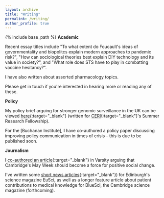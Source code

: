 ```yaml
---
layout: archive
title: "Writing"
permalink: /writing/
author_profile: true
---
```


{% include base_path %}
**Academic**

Recent essay titles include "To what extent do Foucault's ideas of governmentality and biopolitcs explain modern approaches to pandemic risk?", "How can sociological theories best explain DIY technology and its value in society?", and "What role does STS have to play in combatting vaccine hesitancy?".

I have also written about assorted pharmacology topics.

Please get in touch if you're interested in hearing more or reading any of these.


**Policy**

My policy brief arguing for stronger genomic surveillance in the UK can be viewed [here](https://docs.google.com/document/d/1_ZqWnbcLZP18Us9kxUI1Pr0_DSBb5ajHHPCTkp3bNms/edit?usp=sharing){:target="_blank"} (written for [CERI](https://camxrisk.org/){:target="_blank"}'s Summer Research Fellowship).

For the [Buchanan Institute], I have co-authored a policy paper discussing improving policy communication in times of crisis - this is due to be published soon.


**Journalism**

I [co-authored an article](https://www.varsity.co.uk/opinion/20589){:target="_blank"} in Varsity arguing that Cambridge's May Week should become a force for positive social change.

I've written some [short news articles](https://issuu.com/eusci/docs/issue_29_print/s/14622927){:target="_blank"}) for Edinburgh's science magazine EuSci, as well as a longer feature article about patient contributions to medical knowledge for BlueSci, the Cambridge science magazine (forthcoming).

<!--
**Academic work**

**Articles**

--->
